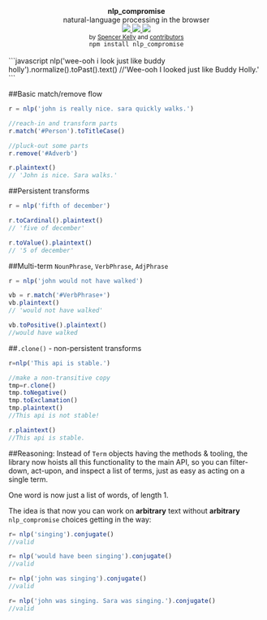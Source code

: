 <div align="center">
  <strong>nlp_compromise</strong>
  <div>natural-language processing in the browser</div>

  <a href="https://www.codacy.com/app/spencerkelly86/nlp_compromise">
    <img src="https://api.codacy.com/project/badge/grade/82cc8ebd98b64ed199d7be6021488062" />
  </a>
  <a href="https://npmjs.org/package/nlp_compromise">
    <img src="https://img.shields.io/npm/v/nlp_compromise.svg?style=flat-square" />
  </a>
  <a href="https://nodejs.org/api/documentation.html#documentation_stability_index">
    <img src="https://img.shields.io/badge/stability-experimental-orange.svg?style=flat-square" />
  </a>
</div>

<div align="center">
  <sub>
    by
    <a href="https://github.com/spencermountain">Spencer Kelly</a> and
    <a href="https://github.com/nlp-compromise/nlp_compromise/graphs/contributors">
      contributors
    </a>
  </sub>
</div>

<div align="center">
  <code>npm install nlp_compromise</code>
</div>

<br/>
```javascript
nlp('wee-ooh i look just like buddy holly').normalize().toPast().text()
//'Wee-ooh I looked just like Buddy Holly.'
```

##Basic match/remove flow
```javascript
r = nlp('john is really nice. sara quickly walks.')

//reach-in and transform parts
r.match('#Person').toTitleCase()

//pluck-out some parts
r.remove('#Adverb')

r.plaintext()
// 'John is nice. Sara walks.'
```
##Persistent transforms
```javascript
r = nlp('fifth of december')

r.toCardinal().plaintext()
// 'five of december'

r.toValue().plaintext()
// '5 of december'
```
##Multi-term `NounPhrase`, `VerbPhrase`, `AdjPhrase`
```javascript
r = nlp('john would not have walked')

vb = r.match('#VerbPhrase+')
vb.plaintext()
// 'would not have walked'

vb.toPositive().plaintext()
//would have walked
```
##`.clone()` - non-persistent transforms
```javascript
r=nlp('This api is stable.')

//make a non-transitive copy
tmp=r.clone()
tmp.toNegative()
tmp.toExclamation()
tmp.plaintext()
//This api is not stable!

r.plaintext()
//This api is stable.
```

##Reasoning:
Instead of `Term` objects having the methods & tooling, the library now hoists all this functionality to the main API, so you can filter-down, act-upon, and inspect a list of terms, just as easy as acting on a single term.

One word is now just a list of words, of length 1.

The idea is that now you can work on **arbitrary** text without **arbitrary** `nlp_compromise` choices getting in the way:
```javascript
r= nlp('singing').conjugate()
//valid

r= nlp('would have been singing').conjugate()
//valid

r= nlp('john was singing').conjugate()
//valid

r= nlp('john was singing. Sara was singing.').conjugate()
//valid
```
